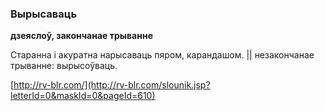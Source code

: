 ### Вырысаваць
**дзеяслоў, закончанае трыванне**

Старанна і акуратна нарысаваць пяром, карандашом. || незакончанае трыванне: вырысоўваць.

<a rel="author">[http://rv-blr.com/](http://rv-blr.com/slounik.jsp?letterId=0&maskId=0&pageId=610)</a>
